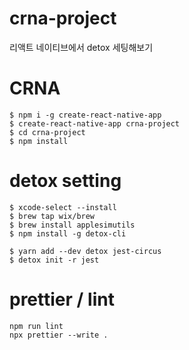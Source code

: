 # crna-project

리액트 네이티브에서 detox 세팅해보기

# CRNA

```
$ npm i -g create-react-native-app
$ create-react-native-app crna-project
$ cd crna-project
$ npm install

```

# detox setting

```
$ xcode-select --install
$ brew tap wix/brew
$ brew install applesimutils
$ npm install -g detox-cli

$ yarn add --dev detox jest-circus
$ detox init -r jest
```

# prettier / lint

```
npm run lint
npx prettier --write .
```

